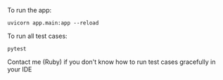 To run the app:
```
uvicorn app.main:app --reload
```

To run all test cases:
```
pytest
```

Contact me (Ruby) if you don't know how to run test cases gracefully in your IDE
